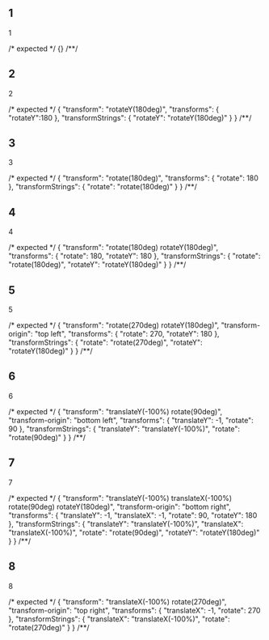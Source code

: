 ## 1
1

/* expected */
{}
/**/

## 2
2

/* expected */
{
  "transform": "rotateY(180deg)",
  "transforms": {
    "rotateY":180
  },
  "transformStrings": {
    "rotateY": "rotateY(180deg)"
  }
}
/**/

## 3
3

/* expected */
{
  "transform": "rotate(180deg)",
  "transforms": {
    "rotate": 180
  },
  "transformStrings": {
    "rotate": "rotate(180deg)"
  }
}
/**/

## 4
4

/* expected */
{
  "transform": "rotate(180deg) rotateY(180deg)",
  "transforms": {
    "rotate": 180,
    "rotateY": 180
  },
  "transformStrings": {
    "rotate": "rotate(180deg)",
    "rotateY": "rotateY(180deg)"
  }
}
/**/

## 5
5

/* expected */
{
  "transform": "rotate(270deg) rotateY(180deg)",
  "transform-origin": "top left",
  "transforms": {
    "rotate": 270,
    "rotateY": 180
  },
  "transformStrings": {
    "rotate": "rotate(270deg)",
    "rotateY": "rotateY(180deg)"
  }
}
/**/

## 6
6

/* expected */
{
  "transform": "translateY(-100%) rotate(90deg)",
  "transform-origin": "bottom left",
  "transforms": {
    "translateY": -1,
    "rotate": 90
  },
  "transformStrings": {
    "translateY": "translateY(-100%)",
    "rotate": "rotate(90deg)"
  }
}
/**/

## 7
7

/* expected */
{
  "transform": "translateY(-100%) translateX(-100%) rotate(90deg) rotateY(180deg)",
  "transform-origin": "bottom right",
  "transforms": {
    "translateY": -1,
    "translateX": -1,
    "rotate": 90,
    "rotateY": 180
  },
  "transformStrings": {
    "translateY": "translateY(-100%)",
    "translateX": "translateX(-100%)",
    "rotate": "rotate(90deg)",
    "rotateY": "rotateY(180deg)"
  }
}
/**/

## 8
8

/* expected */
{
  "transform": "translateX(-100%) rotate(270deg)",
  "transform-origin": "top right",
  "transforms": {
    "translateX": -1,
    "rotate": 270
  },
  "transformStrings": {
    "translateX": "translateX(-100%)",
    "rotate": "rotate(270deg)"
  }
}
/**/